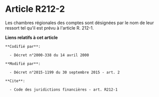 # Article R212-2

Les chambres régionales des comptes sont désignées par le nom de leur ressort tel qu'il est prévu à l'article R. 212-1.

**Liens relatifs à cet article**

	**Codifié par**:

	  - Décret n°2000-338 du 14 avril 2000

	**Modifié par**:

	  - Décret n°2015-1199 du 30 septembre 2015 - art. 2

	**Cite**:

	  - Code des juridictions financières - art. R212-1
